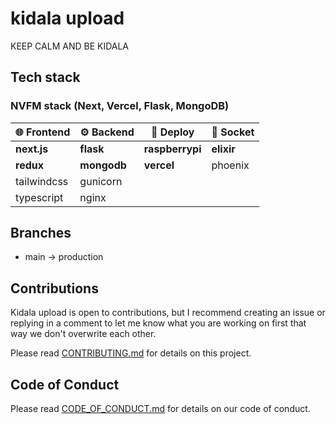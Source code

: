 # kidala upload

KEEP CALM AND BE KIDALA

## Tech stack

### **NVFM** stack (Next, Vercel, Flask, MongoDB)

🌐 Frontend |  ⚙ Backend |  🚚 Deploy     | 🚀 Socket
----------- | ----------- | -----------     |-------------
**next.js** | **flask**   | **raspberrypi** | **elixir**
**redux**   | **mongodb** |  **vercel**     | phoenix
tailwindcss | gunicorn    |                 | 
typescript  | nginx       |                 |

## Branches

-   main -> production

## Contributions

Kidala upload is open to contributions, but I recommend creating an issue or replying in a comment to let me know what you are working on first that way we don't overwrite each other.

Please read [CONTRIBUTING.md](https://github.com/RobzLegz/kidala-upload/blob/main/CONTRIBUTING.md) for details on this project.

## Code of Conduct

Please read [CODE_OF_CONDUCT.md](https://github.com/RobzLegz/kidala-upload/blob/main/CODE_OF_CONDUCT.md) for details on our code of conduct.

